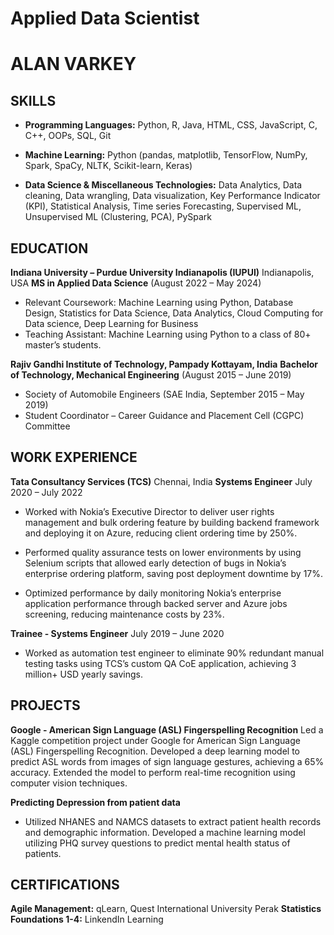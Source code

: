 # Applied Data Scientist
# ALAN VARKEY

## SKILLS
- **Programming Languages:** Python, R, Java, HTML, CSS, JavaScript, C, C++, OOPs, SQL, Git
  
- **Machine Learning:** Python (pandas, matplotlib, TensorFlow, NumPy, Spark, SpaCy, NLTK, Scikit-learn, Keras)
  
- **Data Science & Miscellaneous Technologies:** Data Analytics, Data cleaning, Data wrangling, Data visualization, Key Performance Indicator (KPI), Statistical Analysis, Time series Forecasting, Supervised ML, Unsupervised ML (Clustering, PCA), PySpark

## EDUCATION
**Indiana University – Purdue University Indianapolis (IUPUI)** Indianapolis, USA
**MS in Applied Data Science** (August 2022 – May 2024)
- Relevant Coursework: Machine Learning using Python, Database Design, Statistics for Data Science, Data Analytics, Cloud Computing for Data science, Deep Learning for Business
- Teaching Assistant: Machine Learning using Python to a class of 80+ master’s students.

**Rajiv Gandhi Institute of Technology, Pampady Kottayam, India**
**Bachelor of Technology, Mechanical Engineering** (August 2015 – June 2019)
- Society of Automobile Engineers (SAE India, September 2015 – May 2019)
- Student Coordinator – Career Guidance and Placement Cell (CGPC) Committee

## WORK EXPERIENCE 
**Tata Consultancy Services (TCS)** Chennai, India
**Systems Engineer** July 2020 – July 2022
- Worked with Nokia’s Executive Director to deliver user rights management and bulk ordering feature by building backend framework and deploying it on Azure, reducing client ordering time by 250%.
  
- Performed quality assurance tests on lower environments by using Selenium scripts that allowed early detection of bugs in Nokia’s enterprise ordering platform, saving post deployment downtime by 17%.

- Optimized performance by daily monitoring Nokia’s enterprise application performance through backed server and Azure jobs screening, reducing maintenance costs by 23%.

**Trainee - Systems Engineer** July 2019 – June 2020
- Worked as automation test engineer to eliminate 90% redundant manual testing tasks using TCS’s custom QA CoE application, achieving 3 million+ USD yearly savings.

## PROJECTS
**Google - American Sign Language (ASL) Fingerspelling Recognition**
Led a Kaggle competition project under Google for American Sign Language (ASL) Fingerspelling Recognition. Developed a deep learning model to predict ASL words from images of sign language gestures, achieving a 65% accuracy. Extended the model to perform real-time recognition using computer vision techniques.

**Predicting Depression from patient data**
- Utilized NHANES and NAMCS datasets to extract patient health records and demographic information. Developed a machine learning model utilizing PHQ survey questions to predict mental health status of patients.

## CERTIFICATIONS
**Agile Management:** qLearn, Quest International University Perak
**Statistics Foundations 1-4:** LinkendIn Learning
